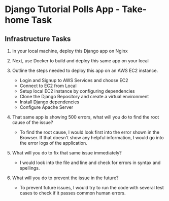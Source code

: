 # Django Tutorial Polls App - Take-home Task

## Infrastructure Tasks
1. In your local machine, deploy this Django app on Nginx

2. Next, use Docker to build and deploy this same app on your local

3. Outline the steps needed to deploy this app on an AWS EC2 instance.
	- Login and Signup to AWS Services and choose EC2
	- Connect to EC2 from Local
	- Setup local EC2 instance by configuring dependencies
	- Clone the Django Repository and create a virtual environment
	- Install Django dependencies
	- Configure Apache Server

4. That same app is showing 500 errors, what will you do to find the root cause of the issue?
	- To find the root cause, I would look first into the error shown in the Browser. If that doesn't show any helpful information, I would go into the error logs of the application.

5. What will you do to fix that same issue immediately?
	- I would look into the file and line and check for errors in syntax and spellings.

6. What will you do to prevent the issue in the future?
	- To prevent future issues, I would try to run the code with several test cases to check if it passes common human errors.